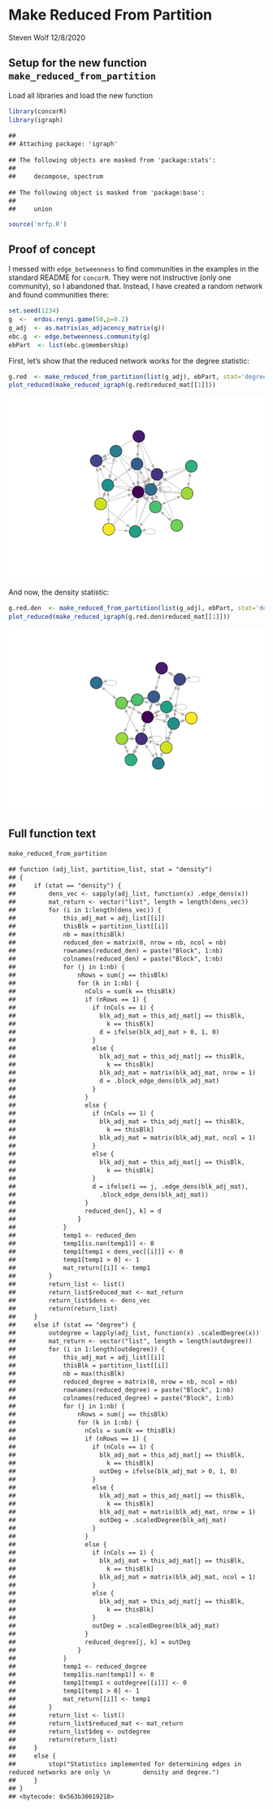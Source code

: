 Make Reduced From Partition
================
Steven Wolf
12/8/2020

## Setup for the new function `make_reduced_from_partition`

Load all libraries and load the new function

``` r
library(concorR)
library(igraph)
```

    ## 
    ## Attaching package: 'igraph'

    ## The following objects are masked from 'package:stats':
    ## 
    ##     decompose, spectrum

    ## The following object is masked from 'package:base':
    ## 
    ##     union

``` r
source('mrfp.R')
```

## Proof of concept

I messed with `edge_betweenness` to find communities in the examples in
the standard README for `concorR`. They were not instructive (only one
community), so I abandoned that. Instead, I have created a random
network and found communities there:

``` r
set.seed(1234)
g  <-  erdos.renyi.game(50,p=0.2)
g_adj  <- as.matrix(as_adjacency_matrix(g))
ebc.g  <- edge.betweenness.community(g)
ebPart  <- list(ebc.g$membership)
```

First, let’s show that the reduced network works for the degree
statistic:

``` r
g.red  <- make_reduced_from_partition(list(g_adj), ebPart, stat='degree')
plot_reduced(make_reduced_igraph(g.red$reduced_mat[[1]]))
```

![](README_files/figure-gfm/unnamed-chunk-3-1.png)<!-- -->

And now, the density statistic:

``` r
g.red.den  <- make_reduced_from_partition(list(g_adj), ebPart, stat='density')
plot_reduced(make_reduced_igraph(g.red.den$reduced_mat[[1]]))
```

![](README_files/figure-gfm/unnamed-chunk-4-1.png)<!-- -->

## Full function text

``` r
make_reduced_from_partition
```

    ## function (adj_list, partition_list, stat = "density") 
    ## {
    ##     if (stat == "density") {
    ##         dens_vec <- sapply(adj_list, function(x) .edge_dens(x))
    ##         mat_return <- vector("list", length = length(dens_vec))
    ##         for (i in 1:length(dens_vec)) {
    ##             this_adj_mat = adj_list[[i]]
    ##             thisBlk = partition_list[[i]]
    ##             nb = max(thisBlk)
    ##             reduced_den = matrix(0, nrow = nb, ncol = nb)
    ##             rownames(reduced_den) = paste("Block", 1:nb)
    ##             colnames(reduced_den) = paste("Block", 1:nb)
    ##             for (j in 1:nb) {
    ##                 nRows = sum(j == thisBlk)
    ##                 for (k in 1:nb) {
    ##                   nCols = sum(k == thisBlk)
    ##                   if (nRows == 1) {
    ##                     if (nCols == 1) {
    ##                       blk_adj_mat = this_adj_mat[j == thisBlk, 
    ##                         k == thisBlk]
    ##                       d = ifelse(blk_adj_mat > 0, 1, 0)
    ##                     }
    ##                     else {
    ##                       blk_adj_mat = this_adj_mat[j == thisBlk, 
    ##                         k == thisBlk]
    ##                       blk_adj_mat = matrix(blk_adj_mat, nrow = 1)
    ##                       d = .block_edge_dens(blk_adj_mat)
    ##                     }
    ##                   }
    ##                   else {
    ##                     if (nCols == 1) {
    ##                       blk_adj_mat = this_adj_mat[j == thisBlk, 
    ##                         k == thisBlk]
    ##                       blk_adj_mat = matrix(blk_adj_mat, ncol = 1)
    ##                     }
    ##                     else {
    ##                       blk_adj_mat = this_adj_mat[j == thisBlk, 
    ##                         k == thisBlk]
    ##                     }
    ##                     d = ifelse(i == j, .edge_dens(blk_adj_mat), 
    ##                       .block_edge_dens(blk_adj_mat))
    ##                   }
    ##                   reduced_den[j, k] = d
    ##                 }
    ##             }
    ##             temp1 <- reduced_den
    ##             temp1[is.nan(temp1)] <- 0
    ##             temp1[temp1 < dens_vec[[i]]] <- 0
    ##             temp1[temp1 > 0] <- 1
    ##             mat_return[[i]] <- temp1
    ##         }
    ##         return_list <- list()
    ##         return_list$reduced_mat <- mat_return
    ##         return_list$dens <- dens_vec
    ##         return(return_list)
    ##     }
    ##     else if (stat == "degree") {
    ##         outdegree = lapply(adj_list, function(x) .scaledDegree(x))
    ##         mat_return <- vector("list", length = length(outdegree))
    ##         for (i in 1:length(outdegree)) {
    ##             this_adj_mat = adj_list[[i]]
    ##             thisBlk = partition_list[[i]]
    ##             nb = max(thisBlk)
    ##             reduced_degree = matrix(0, nrow = nb, ncol = nb)
    ##             rownames(reduced_degree) = paste("Block", 1:nb)
    ##             colnames(reduced_degree) = paste("Block", 1:nb)
    ##             for (j in 1:nb) {
    ##                 nRows = sum(j == thisBlk)
    ##                 for (k in 1:nb) {
    ##                   nCols = sum(k == thisBlk)
    ##                   if (nRows == 1) {
    ##                     if (nCols == 1) {
    ##                       blk_adj_mat = this_adj_mat[j == thisBlk, 
    ##                         k == thisBlk]
    ##                       outDeg = ifelse(blk_adj_mat > 0, 1, 0)
    ##                     }
    ##                     else {
    ##                       blk_adj_mat = this_adj_mat[j == thisBlk, 
    ##                         k == thisBlk]
    ##                       blk_adj_mat = matrix(blk_adj_mat, nrow = 1)
    ##                       outDeg = .scaledDegree(blk_adj_mat)
    ##                     }
    ##                   }
    ##                   else {
    ##                     if (nCols == 1) {
    ##                       blk_adj_mat = this_adj_mat[j == thisBlk, 
    ##                         k == thisBlk]
    ##                       blk_adj_mat = matrix(blk_adj_mat, ncol = 1)
    ##                     }
    ##                     else {
    ##                       blk_adj_mat = this_adj_mat[j == thisBlk, 
    ##                         k == thisBlk]
    ##                     }
    ##                     outDeg = .scaledDegree(blk_adj_mat)
    ##                   }
    ##                   reduced_degree[j, k] = outDeg
    ##                 }
    ##             }
    ##             temp1 <- reduced_degree
    ##             temp1[is.nan(temp1)] <- 0
    ##             temp1[temp1 < outdegree[[i]]] <- 0
    ##             temp1[temp1 > 0] <- 1
    ##             mat_return[[i]] <- temp1
    ##         }
    ##         return_list <- list()
    ##         return_list$reduced_mat <- mat_return
    ##         return_list$deg <- outdegree
    ##         return(return_list)
    ##     }
    ##     else {
    ##         stop("Statistics implemented for determining edges in reduced networks are only \n         density and degree.")
    ##     }
    ## }
    ## <bytecode: 0x563b30619218>
